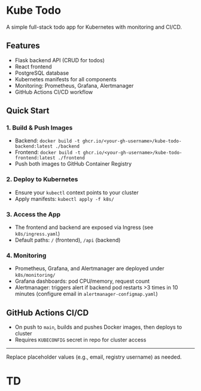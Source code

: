 # Kube Todo

A simple full-stack todo app for Kubernetes with monitoring and CI/CD.

## Features
- Flask backend API (CRUD for todos)
- React frontend
- PostgreSQL database
- Kubernetes manifests for all components
- Monitoring: Prometheus, Grafana, Alertmanager
- GitHub Actions CI/CD workflow

## Quick Start

### 1. Build & Push Images
- Backend: `docker build -t ghcr.io/<your-gh-username>/kube-todo-backend:latest ./backend`
- Frontend: `docker build -t ghcr.io/<your-gh-username>/kube-todo-frontend:latest ./frontend`
- Push both images to GitHub Container Registry

### 2. Deploy to Kubernetes
- Ensure your `kubectl` context points to your cluster
- Apply manifests: `kubectl apply -f k8s/`

### 3. Access the App
- The frontend and backend are exposed via Ingress (see `k8s/ingress.yaml`)
- Default paths: `/` (frontend), `/api` (backend)

### 4. Monitoring
- Prometheus, Grafana, and Alertmanager are deployed under `k8s/monitoring/`
- Grafana dashboards: pod CPU/memory, request count
- Alertmanager: triggers alert if backend pod restarts >3 times in 10 minutes (configure email in `alertmanager-configmap.yaml`)

## GitHub Actions CI/CD
- On push to `main`, builds and pushes Docker images, then deploys to cluster
- Requires `KUBECONFIG` secret in repo for cluster access

---

Replace placeholder values (e.g., email, registry username) as needed.
# TD